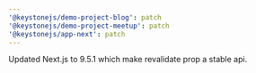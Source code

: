 ```yaml
---
'@keystonejs/demo-project-blog': patch
'@keystonejs/demo-project-meetup': patch
'@keystonejs/app-next': patch
---
```


Updated Next.js to 9.5.1 which make revalidate prop a stable api.
